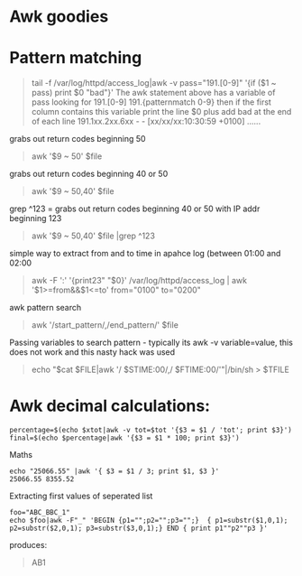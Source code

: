 Awk goodies
=======================


# Pattern matching 
>tail -f /var/log/httpd/access_log|awk -v  pass="191.[0-9]" '{if ($1 ~ pass) print $0 "bad"}'
The awk statement above has a variable of pass looking for 191.[0-9] 191.{patternmatch 0-9} then if the first column contains this variable print the line $0 plus add bad at the end of each line
>191.1xx.2xx.6xx - - [xx/xx/xx:10:30:59 +0100] ......


grabs out return codes beginning 50
>awk '$9 ~ 50' $file

grabs out return codes beginning 40 or 50
>awk '$9 ~ 50,40' $file

grep ^123 = grabs out return codes beginning 40 or 50 with IP addr beginning 123
>awk '$9 ~ 50,40' $file |grep ^123


simple way to extract from and to time in apahce log (between 01:00 and 02:00
>awk -F ':' '{print$2$3" "$0}' /var/log/httpd/access_log | awk '$1>=from&&$1<=to' from="0100" to="0200"


awk pattern search
>awk '/start_pattern/,/end_pattern/' $file

Passing variables to search pattern - typically its awk -v variable=value, this does not work and this nasty hack was used
>echo "$cat $FILE|awk '/ $STIME:00/,/ $FTIME:00/'"|/bin/sh >  $TFILE 


# Awk decimal calculations:
```
percentage=$(echo $xtot|awk -v tot=$tot '{$3 = $1 / 'tot'; print $3}')
final=$(echo $percentage|awk '{$3 = $1 * 100; print $3}')
```
Maths
```
echo "25066.55" |awk '{ $3 = $1 / 3; print $1, $3 }'
25066.55 8355.52
```


Extracting first values of seperated list
```
foo="ABC_BBC_1"
echo $foo|awk -F"_" 'BEGIN {p1="";p2="";p3="";}  { p1=substr($1,0,1); p2=substr($2,0,1); p3=substr($3,0,1);} END { print p1""p2""p3 }' 
```

produces:
>AB1
